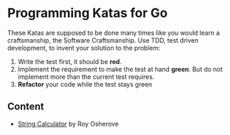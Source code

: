 # Programming Katas for Go

These Katas are supposed to be done many times like you would learn a craftsmanship, the Software Craftsmanship.
Use TDD, test driven development, to invent your solution to the problem:

1. Write the test first, it should be **red**.
2. Implement the requirement to make the test at hand **green**. But do not implement more than the current test requires.
3. **Refactor** your code while the test stays green

## Content

- [String Calculator](stringcalculator/KATA.md) by Roy Osherove